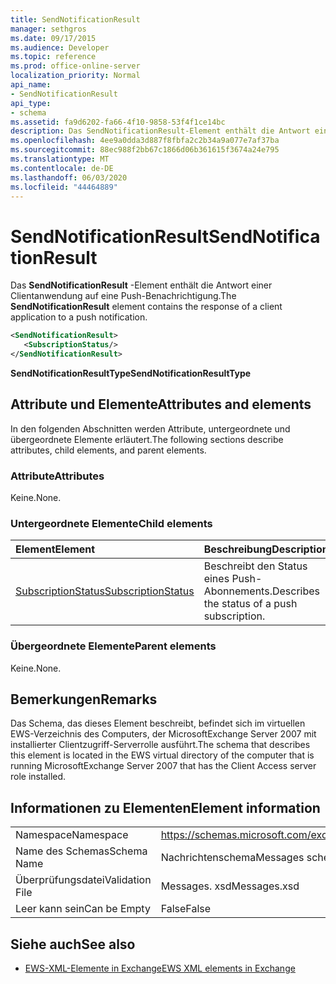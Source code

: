 ```yaml
---
title: SendNotificationResult
manager: sethgros
ms.date: 09/17/2015
ms.audience: Developer
ms.topic: reference
ms.prod: office-online-server
localization_priority: Normal
api_name:
- SendNotificationResult
api_type:
- schema
ms.assetid: fa9d6202-fa66-4f10-9858-53f4f1ce14bc
description: Das SendNotificationResult-Element enthält die Antwort einer Clientanwendung auf eine Push-Benachrichtigung.
ms.openlocfilehash: 4ee9a0dda3d887f8fbfa2c2b34a9a077e7af37ba
ms.sourcegitcommit: 88ec988f2bb67c1866d06b361615f3674a24e795
ms.translationtype: MT
ms.contentlocale: de-DE
ms.lasthandoff: 06/03/2020
ms.locfileid: "44464889"
---
```

# <a name="sendnotificationresult"></a><span data-ttu-id="594b9-103">SendNotificationResult</span><span class="sxs-lookup"><span data-stu-id="594b9-103">SendNotificationResult</span></span>

<span data-ttu-id="594b9-104">Das **SendNotificationResult** -Element enthält die Antwort einer Clientanwendung auf eine Push-Benachrichtigung.</span><span class="sxs-lookup"><span data-stu-id="594b9-104">The **SendNotificationResult** element contains the response of a client application to a push notification.</span></span> 
  
```xml
<SendNotificationResult>
   <SubscriptionStatus/>
</SendNotificationResult>
```

 <span data-ttu-id="594b9-105">**SendNotificationResultType**</span><span class="sxs-lookup"><span data-stu-id="594b9-105">**SendNotificationResultType**</span></span>
## <a name="attributes-and-elements"></a><span data-ttu-id="594b9-106">Attribute und Elemente</span><span class="sxs-lookup"><span data-stu-id="594b9-106">Attributes and elements</span></span>

<span data-ttu-id="594b9-107">In den folgenden Abschnitten werden Attribute, untergeordnete und übergeordnete Elemente erläutert.</span><span class="sxs-lookup"><span data-stu-id="594b9-107">The following sections describe attributes, child elements, and parent elements.</span></span>
  
### <a name="attributes"></a><span data-ttu-id="594b9-108">Attribute</span><span class="sxs-lookup"><span data-stu-id="594b9-108">Attributes</span></span>

<span data-ttu-id="594b9-109">Keine.</span><span class="sxs-lookup"><span data-stu-id="594b9-109">None.</span></span>
  
### <a name="child-elements"></a><span data-ttu-id="594b9-110">Untergeordnete Elemente</span><span class="sxs-lookup"><span data-stu-id="594b9-110">Child elements</span></span>

|<span data-ttu-id="594b9-111">**Element**</span><span class="sxs-lookup"><span data-stu-id="594b9-111">**Element**</span></span>|<span data-ttu-id="594b9-112">**Beschreibung**</span><span class="sxs-lookup"><span data-stu-id="594b9-112">**Description**</span></span>|
|:-----|:-----|
|[<span data-ttu-id="594b9-113">SubscriptionStatus</span><span class="sxs-lookup"><span data-stu-id="594b9-113">SubscriptionStatus</span></span>](subscriptionstatus.md) <br/> |<span data-ttu-id="594b9-114">Beschreibt den Status eines Push-Abonnements.</span><span class="sxs-lookup"><span data-stu-id="594b9-114">Describes the status of a push subscription.</span></span>  <br/> |
   
### <a name="parent-elements"></a><span data-ttu-id="594b9-115">Übergeordnete Elemente</span><span class="sxs-lookup"><span data-stu-id="594b9-115">Parent elements</span></span>

<span data-ttu-id="594b9-116">Keine.</span><span class="sxs-lookup"><span data-stu-id="594b9-116">None.</span></span>
  
## <a name="remarks"></a><span data-ttu-id="594b9-117">Bemerkungen</span><span class="sxs-lookup"><span data-stu-id="594b9-117">Remarks</span></span>

<span data-ttu-id="594b9-118">Das Schema, das dieses Element beschreibt, befindet sich im virtuellen EWS-Verzeichnis des Computers, der MicrosoftExchange Server 2007 mit installierter Clientzugriff-Serverrolle ausführt.</span><span class="sxs-lookup"><span data-stu-id="594b9-118">The schema that describes this element is located in the EWS virtual directory of the computer that is running MicrosoftExchange Server 2007 that has the Client Access server role installed.</span></span>
  
## <a name="element-information"></a><span data-ttu-id="594b9-119">Informationen zu Elementen</span><span class="sxs-lookup"><span data-stu-id="594b9-119">Element information</span></span>

|||
|:-----|:-----|
|<span data-ttu-id="594b9-120">Namespace</span><span class="sxs-lookup"><span data-stu-id="594b9-120">Namespace</span></span>  <br/> |https://schemas.microsoft.com/exchange/services/2006/messages  <br/> |
|<span data-ttu-id="594b9-121">Name des Schemas</span><span class="sxs-lookup"><span data-stu-id="594b9-121">Schema Name</span></span>  <br/> |<span data-ttu-id="594b9-122">Nachrichtenschema</span><span class="sxs-lookup"><span data-stu-id="594b9-122">Messages schema</span></span>  <br/> |
|<span data-ttu-id="594b9-123">Überprüfungsdatei</span><span class="sxs-lookup"><span data-stu-id="594b9-123">Validation File</span></span>  <br/> |<span data-ttu-id="594b9-124">Messages. xsd</span><span class="sxs-lookup"><span data-stu-id="594b9-124">Messages.xsd</span></span>  <br/> |
|<span data-ttu-id="594b9-125">Leer kann sein</span><span class="sxs-lookup"><span data-stu-id="594b9-125">Can be Empty</span></span>  <br/> |<span data-ttu-id="594b9-126">False</span><span class="sxs-lookup"><span data-stu-id="594b9-126">False</span></span>  <br/> |
   
## <a name="see-also"></a><span data-ttu-id="594b9-127">Siehe auch</span><span class="sxs-lookup"><span data-stu-id="594b9-127">See also</span></span>



- [<span data-ttu-id="594b9-128">EWS-XML-Elemente in Exchange</span><span class="sxs-lookup"><span data-stu-id="594b9-128">EWS XML elements in Exchange</span></span>](ews-xml-elements-in-exchange.md)

